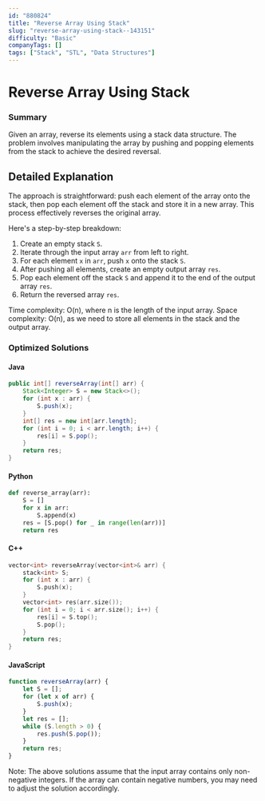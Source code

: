 ```yaml
---
id: "880824"
title: "Reverse Array Using Stack"
slug: "reverse-array-using-stack--143151"
difficulty: "Basic"
companyTags: []
tags: ["Stack", "STL", "Data Structures"]
---
```


**Reverse Array Using Stack**
==========================

### Summary
Given an array, reverse its elements using a stack data structure. The problem involves manipulating the array by pushing and popping elements from the stack to achieve the desired reversal.

## Detailed Explanation
The approach is straightforward: push each element of the array onto the stack, then pop each element off the stack and store it in a new array. This process effectively reverses the original array.

Here's a step-by-step breakdown:

1. Create an empty stack `S`.
2. Iterate through the input array `arr` from left to right.
3. For each element `x` in `arr`, push `x` onto the stack `S`.
4. After pushing all elements, create an empty output array `res`.
5. Pop each element off the stack `S` and append it to the end of the output array `res`.
6. Return the reversed array `res`.

Time complexity: O(n), where n is the length of the input array.
Space complexity: O(n), as we need to store all elements in the stack and the output array.

### Optimized Solutions

#### Java
```java
public int[] reverseArray(int[] arr) {
    Stack<Integer> S = new Stack<>();
    for (int x : arr) {
        S.push(x);
    }
    int[] res = new int[arr.length];
    for (int i = 0; i < arr.length; i++) {
        res[i] = S.pop();
    }
    return res;
}
```

#### Python
```python
def reverse_array(arr):
    S = []
    for x in arr:
        S.append(x)
    res = [S.pop() for _ in range(len(arr))]
    return res
```

#### C++
```cpp
vector<int> reverseArray(vector<int>& arr) {
    stack<int> S;
    for (int x : arr) {
        S.push(x);
    }
    vector<int> res(arr.size());
    for (int i = 0; i < arr.size(); i++) {
        res[i] = S.top();
        S.pop();
    }
    return res;
}
```

#### JavaScript
```javascript
function reverseArray(arr) {
    let S = [];
    for (let x of arr) {
        S.push(x);
    }
    let res = [];
    while (S.length > 0) {
        res.push(S.pop());
    }
    return res;
}
```
Note: The above solutions assume that the input array contains only non-negative integers. If the array can contain negative numbers, you may need to adjust the solution accordingly.